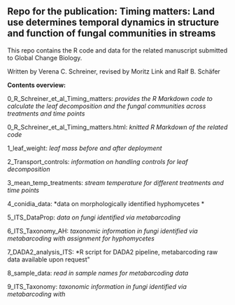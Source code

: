 ## Repo for the publication: Timing matters: Land use determines temporal dynamics in structure and function of fungal communities in streams

This repo contains the R code and data for the related manuscript submitted to Global Change Biology.

Written by Verena C. Schreiner, revised by Moritz Link and Ralf B. Schäfer

**Contents overview:**

0\_R\_Schreiner\_et\_al\_Timing\_matters: *provides the R Markdown code to calculate the leaf decomposition and the fungal communities across treatments and time points*

0\_R\_Schreiner\_et\_al\_Timing\_matters.html: *knitted R Markdown of the related code*

1\_leaf\_weight: *leaf mass before and after deployment*

2\_Transport\_controls: *information on handling controls for leaf decomposition*

3\_mean\_temp\_treatments: *stream temperature for different treatments and time points* 

4\_conidia\_data: *data on morphologically identified hyphomycetes *

5\_ITS\_DataProp: *data on fungi identified via metabarcoding*

6\_ITS\_Taxonomy\_AH: *taxonomic information in fungi identified via metabarcoding with assignment for hyphomycetes*

7\_DADA2\_analysis\_ITS: *R script for DADA2 pipeline, metabarcoding raw data available upon request"

8\_sample\_data: *read in sample names for metabarcoding data*

9\_ITS\_Taxonomy: *taxonomic information in fungi identified via metabarcoding with*
